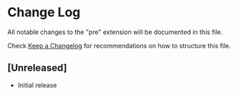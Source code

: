# Change Log

All notable changes to the "pre" extension will be documented in this file.

Check [Keep a Changelog](http://keepachangelog.com/) for recommendations on how to structure this file.

## [Unreleased]

- Initial release
